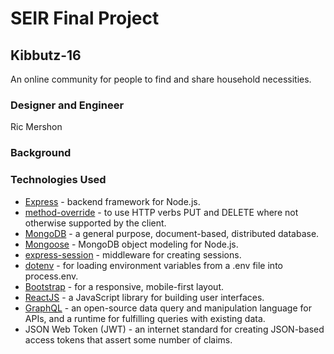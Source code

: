# SEIR Final Project

## Kibbutz-16
An online community for people to find and share household necessities.

### Designer and Engineer
Ric Mershon

### Background


### Technologies Used

* [Express](https://expressjs.com/) - backend framework for Node.js.
* [method-override](https://www.npmjs.com/package/method-override) - to use HTTP verbs PUT and DELETE where not otherwise supported by the client.
* [MongoDB](https://www.mongodb.com/) - a general purpose, document-based, distributed database.
* [Mongoose](https://mongoosejs.com/) - MongoDB object modeling for Node.js.
* [express-session](https://www.npmjs.com/package/express-session) - middleware for creating sessions.
* [dotenv](https://www.npmjs.com/package/dotenv) - for loading environment variables from a .env file into process.env.
* [Bootstrap](https://getbootstrap.com/) - for a responsive, mobile-first layout.
* [ReactJS](https://reactjs.org/) - a JavaScript library for building user interfaces.
* [GraphQL](https://www.graphql.com/) - an open-source data query and manipulation language for APIs, and a runtime for fulfilling queries with existing data.
* JSON Web Token (JWT) - an internet standard for creating JSON-based access tokens that assert some number of claims.
